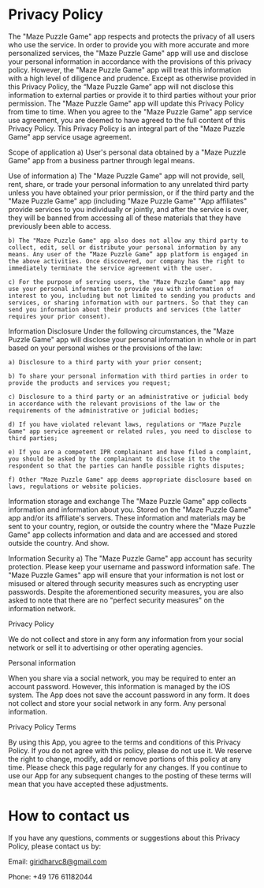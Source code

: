 # Privacy Policy

The "Maze Puzzle Game" app respects and protects the privacy of all users who use the service. In order to provide you with more accurate and more personalized services, the "Maze Puzzle Game" app will use and disclose your personal information in accordance with the provisions of this privacy policy. However, the "Maze Puzzle Game" app will treat this information with a high level of diligence and prudence. Except as otherwise provided in this Privacy Policy, the “Maze Puzzle Game” app will not disclose this information to external parties or provide it to third parties without your prior permission. The "Maze Puzzle Game" app will update this Privacy Policy from time to time. When you agree to the "Maze Puzzle Game" app service use agreement, you are deemed to have agreed to the full content of this Privacy Policy. This Privacy Policy is an integral part of the "Maze Puzzle Game" app service usage agreement.

Scope of application
    a) User's personal data obtained by a "Maze Puzzle Game" app from a business partner through legal means.

Use of information
    a) The "Maze Puzzle Game" app will not provide, sell, rent, share, or trade your personal information to any unrelated third party unless you have obtained your prior permission, or if the third party and the "Maze Puzzle Game" app (including "Maze Puzzle Game" "App affiliates" provide services to you individually or jointly, and after the service is over, they will be banned from accessing all of these materials that they have previously been able to access.

    b) The "Maze Puzzle Game" app also does not allow any third party to collect, edit, sell or distribute your personal information by any means. Any user of the “Maze Puzzle Game” app platform is engaged in the above activities. Once discovered, our company has the right to immediately terminate the service agreement with the user.

    c) For the purpose of serving users, the "Maze Puzzle Game" app may use your personal information to provide you with information of interest to you, including but not limited to sending you products and services, or sharing information with our partners. So that they can send you information about their products and services (the latter requires your prior consent).

Information Disclosure
    Under the following circumstances, the "Maze Puzzle Game" app will disclose your personal information in whole or in part based on your personal wishes or the provisions of the law:

    a) Disclosure to a third party with your prior consent;

    b) To share your personal information with third parties in order to provide the products and services you request;

    c) Disclosure to a third party or an administrative or judicial body in accordance with the relevant provisions of the law or the requirements of the administrative or judicial bodies;

    d) If you have violated relevant laws, regulations or "Maze Puzzle Game" app service agreement or related rules, you need to disclose to third parties;

    e) If you are a competent IPR complainant and have filed a complaint, you should be asked by the complainant to disclose it to the respondent so that the parties can handle possible rights disputes;

    f) Other "Maze Puzzle Game" app deems appropriate disclosure based on laws, regulations or website policies.

Information storage and exchange
    The "Maze Puzzle Game" app collects information and information about you. Stored on the "Maze Puzzle Game" app and/or its affiliate's servers. These information and materials may be sent to your country, region, or outside the country where the "Maze Puzzle Game" app collects information and data and are accessed and stored outside the country. And show.

Information Security
    a) The "Maze Puzzle Game" app account has security protection. Please keep your username and password information safe. The "Maze Puzzle Games" app will ensure that your information is not lost or misused or altered through security measures such as encrypting user passwords. Despite the aforementioned security measures, you are also asked to note that there are no "perfect security measures" on the information network.

Privacy Policy

We do not collect and store in any form any information from your social network or sell it to advertising or other operating agencies.

Personal information

When you share via a social network, you may be required to enter an account password. However, this information is managed by the iOS system. The App does not save the account password in any form. It does not collect and store your social network in any form. Any personal information.

Privacy Policy Terms

By using this App, you agree to the terms and conditions of this Privacy Policy. If you do not agree with this policy, please do not use it. We reserve the right to change, modify, add or remove portions of this policy at any time. Please check this page regularly for any changes. If you continue to use our App for any subsequent changes to the posting of these terms will mean that you have accepted these adjustments.

# How to contact us

If you have any questions, comments or suggestions about this Privacy Policy, please contact us by:

Email: giridharvc8@gmail.com

Phone: +49 176 61182044
